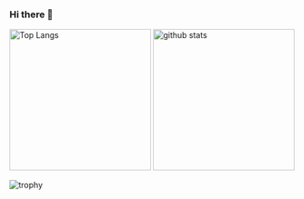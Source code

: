 ### Hi there 👋

<p align="left"> 
  <img alt="Top Langs" height="250px" src="https://github-readme-stats.vercel.app/api/top-langs/?username=taiga07&show_icons=true&theme=tokyonight" />
  <img alt="github stats" height="250px" src="https://github-readme-stats.vercel.app/api?username=taiga07&theme=tokyonight&show_icons=ture" />
</p>

![trophy](https://github-profile-trophy.vercel.app/?username=taiga07&theme=tokyonight)

<!--
**taiga07/taiga07** is a ✨ _special_ ✨ repository because its `README.md` (this file) appears on your GitHub profile.

Here are some ideas to get you started:

- 🔭 I’m currently working on ...
- 🌱 I’m currently learning ...
- 👯 I’m looking to collaborate on ...
- 🤔 I’m looking for help with ...
- 💬 Ask me about ...
- 📫 How to reach me: ...
- 😄 Pronouns: ...
- ⚡ Fun fact: ...
-->
